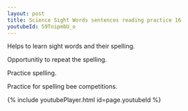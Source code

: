 ```yaml
---
layout: post
title: Science Sight Words sentences reading practice 16
youtubeId: 59TnipmbU_o
---
```

 
 
Helps to learn sight words and their spelling.

Opportunitiy to repeat the spelling. 

Practice spelling. 
 
Practice for spelling bee competitions. 
 
{% include youtubePlayer.html id=page.youtubeId %}
 
 
